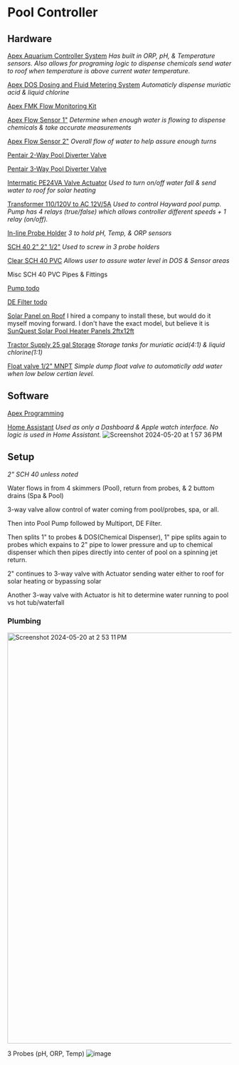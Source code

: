 # Pool Controller

## Hardware

[Apex Aquarium Controller System](https://www.bulkreefsupply.com/a3-apex-controller-system-neptune-systems.html?queryID=9409e28c16d811f17f7a58c95c82f18b&objectID=14772&indexName=brs_prod_m2_default_products)
_Has built in ORP, pH, & Temperature sensors.  Also allows for programing logic to dispense chemicals send water to roof when temperature is above current water temperature._

[Apex DOS Dosing and Fluid Metering System](https://www.bulkreefsupply.com/dos-dosing-and-fluid-metering-system-neptune-systems.html?queryID=0a9b3bd4c198aa5c6f5492fc08fee6e7&objectID=4120&indexName=brs_prod_m2_default_products)
_Automaticly dispense muriatic acid & liquid chlorine_

[Apex FMK Flow Monitoring Kit](https://www.bulkreefsupply.com/fmk-flow-monitoring-kit-neptune-systems.html?queryID=aa8d143f81925cfdd40c157b5db32515&objectID=6041&indexName=brs_prod_m2_default_products)

[Apex Flow Sensor 1"](https://www.bulkreefsupply.com/1-flow-sensor-fs100-neptune-systems.html?queryID=d609a56eb41403af2a0a9bc773b45af4&objectID=6044&indexName=brs_prod_m2_default_products)
_Determine when enough water is flowing to dispense chemicals & take accurate measurements_

[Apex Flow Sensor 2"](https://www.bulkreefsupply.com/2-flow-sensor-fs200-neptune-systems.html?queryID=e13cbb9b12136bece87a24e6f4661131&objectID=6043&indexName=brs_prod_m2_default_products)
_Overall flow of water to help assure enough turns_

[Pentair 2-Way Pool Diverter Valve](https://a.co/d/0Nok9Lb)

[Pentair 3-Way Pool Diverter Valve](https://a.co/d/gXk6q7s) 

[Intermatic PE24VA Valve Actuator](https://a.co/d/9ht9lFy)
_Used to turn on/off water fall & send water to roof for solar heating_

[Transformer 110/120V to AC 12V/5A](https://a.co/d/flX0aWJ)
_Used to control Hayward pool pump.  Pump has 4 relays (true/false) which allows controller different speeds + 1 relay (on/off)._

[In-line Probe Holder](https://www.bulkreefsupply.com/probe-holder.html)
_3 to hold pH, Temp, & ORP sensors_

[SCH 40 2" 2" 1/2"](https://a.co/d/533dbGo)
_Used to screw in 3 probe holders_

[Clear SCH 40 PVC](https://a.co/d/1xcCEcu)
_Allows user to assure water level in DOS & Sensor areas_

Misc SCH 40 PVC Pipes & Fittings

[Pump todo]()

[DE Filter todo]()

[Solar Panel on Roof](https://umasolar.com/solar-pool-heater/)
I hired a company to install these, but would do it myself moving forward.  I don't have the exact model, but believe it is [SunQuest Solar Pool Heater Panels 2ftx12ft](https://a.co/d/08yvtua)

[Tractor Supply 25 gal Storage](https://www.tractorsupply.com/tsc/product/buyers-products-26-gallon-domed-storage-tank)
_Storage tanks for muriatic acid(4:1) & liquid chlorine(1:1)_

[Float valve 1/2" MNPT](https://a.co/d/8fwWH7V)
_Simple dump float valve to automaticlly add water when low below certian level._


## Software
[Apex Programming](https://www.reef2reef.com/threads/apex-programming-command-reference.755622/)

[Home Assistant](https://www.home-assistant.io/)
_Used as only a Dashboard & Apple watch interface.  No logic is used in Home Assistant._
![Screenshot 2024-05-20 at 1 57 36 PM](https://github.com/drewbuerger/poolcontroller/assets/77402847/347d6c11-f8ef-4b85-9748-3a8f2756f847)


## Setup 
_2" SCH 40 unless noted_

Water flows in from 4 skimmers (Pool), return from probes, & 2 buttom drains (Spa & Pool)

3-way valve allow control of water coming from pool/probes, spa, or all.

Then into Pool Pump followed by Multiport, DE Filter.

Then splits 1" to probes & DOS(Chemical Dispenser), 1" pipe splits again to probes which expains to 2" pipe to lower pressure and up to chemical dispenser which then pipes directly into center of pool on a spinning jet return. 

2" continues to 3-way valve with Actuator sending water either to roof for solar heating or bypassing solar

Another 3-way valve with Actuator is hit to determine water running to pool vs hot tub/waterfall

### Plumbing
<img width="923" alt="Screenshot 2024-05-20 at 2 53 11 PM" src="https://github.com/drewbuerger/poolcontroller/assets/77402847/ec53ed0d-f859-43b3-9ffa-9911c9c63ba6">

3 Probes (pH, ORP, Temp)
![image](https://github.com/drewbuerger/poolcontroller/assets/77402847/14b883c2-f069-47b4-a53b-87b4bf4abbe8)


